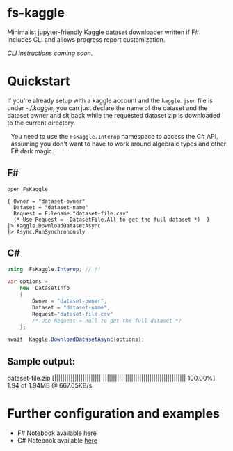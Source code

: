
# fs-kaggle

Minimalist jupyter-friendly Kaggle dataset downloader written if F#. Includes CLI and allows progress report customization.

*CLI instructions coming soon.*

# Quickstart
If you're already setup with a kaggle account and the <code>kaggle.json</code> file is under *~/.kaggle*, you can just declare the name of the dataset and the dataset owner and sit back while the requested dataset zip is downloaded to the current directory.

<div class="alert alert-info" style="display:flex; align-items: center"><i class="fa fa-exclamation-triangle fa-2x" style="margin: .3em"></i> <span>You need to use the <code>FsKaggle.Interop</code> namespace to access the C# API, assuming you don't want to have to work around algebraic types and other F# dark magic.</span></div>

## F#
```F#
open FsKaggle

{ Owner = "dataset-owner"
  Dataset = "dataset-name"
  Request = Filename "dataset-file.csv" 
  (* Use Request =  DatasetFile.All to get the full dataset *)  }
|> Kaggle.DownloadDatasetAsync  
|> Async.RunSynchronously
```
## C#   
```C#
using  FsKaggle.Interop; // !!

var options = 
    new  DatasetInfo 
    { 
        Owner = "dataset-owner", 
        Dataset = "dataset-name", 
        Request="dataset-file.csv" 
        /* Use Request = null to get the full dataset */
    };

await  Kaggle.DownloadDatasetAsync(options);
```

## Sample output:
dataset-file.zip [||||||||||||||||||||||||||||||||||||||||||||||||||||||||||||||||| 100.00%] 1.94 of 1.94MB @ 667.05KB/s

# Further configuration and examples

* F# Notebook available [here](https://github.com/SpaceAntelope/fs-kaggle/blob/master/Notebooks/F%23%20Example.ipynb)
* C# Notebook available [here](https://github.com/SpaceAntelope/fs-kaggle/blob/master/Notebooks/C%23%20Example.ipynb)